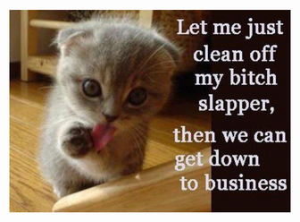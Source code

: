 ![badasscat](https://raw.githubusercontent.com/muneer78/muneer78.github.io/master/images/catslapper.jpeg)




